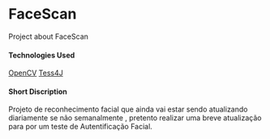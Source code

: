 # FaceScan
Project about FaceScan

#### Technologies Used
<a href="[https://www.freecodecamp.org/](https://www.youtube.com/redirect?event=video_description&redir_token=QUFFLUhqbHZWdTBPQW91WkVYaFRSX0dMU3J3SXZBN0szQXxBQ3Jtc0ttU3Y0SkpaYjZuR1NCbUI0UHBWekdzRTJxNFdQX0cxSG1TYjVSU0xfbGcyVVJySE9ZZDh1NzRIOE9NUG9vLUJKT3Bra3BpSzhQR0cwdlBDbGVrWVRXSTRLY2FpSWtaSDVwRHBUWGMxTmpfbkdJU3Biaw&q=https%3A%2F%2Fgithub.com%2Fopencv%2Fopencv%2Ftree%2Fmaster%2Fdata%2Fhaarcascades&v=p-ooOHkJLFY)" target="_blank" rel="noopener noreferrer">OpenCV</a>
<a href="[https://www.freecodecamp.org/](https://www.youtube.com/redirect?event=video_description&redir_token=QUFFLUhqbnM4MjdBU21uaDZ3dGM3SHVkX3VteW5GWGd4QXxBQ3Jtc0ttVU5pazQzT3FSa1F6bVZjWFFKMllkQjZmOS1yWUVRZ1dyb0lVQWJZQXNYLTZLQnc3UXltTjRiRTE1ZmtHY0t0ZHJxNzNZQjR5N3lQTHFvOTNmQ3UxdkZaQy1mbkxpeUg1dzJxc2U5dGhuMUpYVjNzZw&q=https%3A%2F%2Fsourceforge.net%2Fprojects%2Ftess4j%2F&v=q93krXHPhVI)" target="_blank" rel="noopener noreferrer">Tess4J</a>

#### Short Discription
Projeto de reconhecimento facial que ainda vai estar sendo atualizando diariamente se não semanalmente , pretento realizar uma breve atualização para por um teste de Autentificação Facial.
